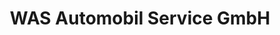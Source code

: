 ---
title: "WAS Automobil Service GmbH"
url: /herzogenaurach/was-automobil-service-gmbh/
shop: Autowerkstatt
---